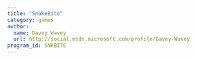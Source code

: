 ```yaml
---
title: "SnakeBite"
category: games
author:
  name: Davey Wavey
  url: http://social.msdn.microsoft.com/profile/Davey-Wavey
program_id: SNKBITE
---
```


